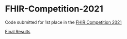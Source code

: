 # FHIR-Competition-2021
Code submitted for 1st place in the [FHIR Competition 2021](https://mdhs.unimelb.edu.au/our-organisation/institutes-centres-departments/centre-for-digital-transformation-of-health/news-and-events/fhir-competition)

[Final Results](https://twitter.com/DT4Health/status/1418353847009873926)

